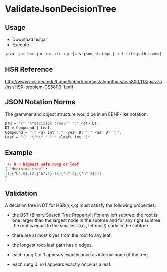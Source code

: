ValidateJsonDecisionTree
========================

Usage
--------------------------------------
* Download hsr.jar
* Execute
```bash
java -jar hsr.jar <n> <k> <q> {<-s json_string> | <-f file_path_name>}
```

HSR Reference
--------------------------------------

http://www.ccs.neu.edu/home/lieber/courses/algorithms/cs5800/f13/piazza/hsr/HSR-problem-CS5800-1.pdf


JSON Notation Norms
--------------------------------------

The grammar and object structure would be in an EBNF-like notation:

```bash
DTH = "{" "\"decision tree\"" ":" <dt> DT.
DT = Compound | Leaf.
Compound = "[" <q> int "," <yes> DT "," <no> DT "]".
Leaf = "{" "\"h\" " ":" <leaf> int "}".
```

Example
--------------------------------------

```json
 // h = highest safe rung or leaf
{ "decision tree" :
[1,{"h":0},[2,{"h":1},[3,{"h":2},{"h":3}]]]
}
```


Validation
--------------------------------------
A decision tree in DT for HSR(n,k,q) must satisfy the following properties:

* the BST (Binary Search Tree Property): For any left subtree: the root is one larger than 
the largest node in the subtree and for any right subtree the root is equal to the smallest 
(i.e., leftmost) node in the subtree.

* there are at most k yes from the root to any leaf.

* the longest root-leaf path has q edges.

* each rung 1..n-1 appears exactly once as internal node of the tree.

* each rung 0..n-1 appears exactly once as a leaf.


